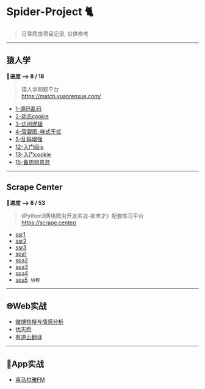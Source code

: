 # Spider-Project 🐈
> 日常爬虫项目记录, 仅供参考
---
## 猿人学
**🚩进度 -->  8 / 18**
> 猿人学刷题平台  
> https://match.yuanrenxue.com/
- [1-源码乱码](1-源码乱码)
- [2-动态cookie](2-动态cookie)
- [3-访问逻辑](3-访问逻辑)
- [4-雪碧图-样式干扰](4-雪碧图-样式干扰)
- [5-乱码增强](5-乱码增强)
- [12-入门级js](12-入门级js)
- [13-入门cookie](13-入门cookie)
- [15-备周则意怠](15-备周则意怠)
---
## Scrape Center
**🚩进度 -->  8 / 53**
>《Python3网络爬虫开发实战-崔庆才》配套练习平台  
> https://scrape.center/
- [ssr1](Scrape%20Center/ssr1)
- [ssr2](Scrape%20Center/ssr2)
- [ssr3](Scrape%20Center/ssr3)
- [spa1](Scrape%20Center/spa1)
- [spa2](Scrape%20Center/spa2)
- [spa3](Scrape%20Center/spa3)
- [spa4](Scrape%20Center/spa4)
- [spa5](Scrape%20Center/spa5)&nbsp;&nbsp;`协程`
---
## 🌐Web实战
- [微博热搜与情感分析](微博热搜)
- [优志愿](优志愿)
- [有道云翻译](有道云翻译)
---
## 📱App实战
- [喜马拉雅FM](喜马拉雅)